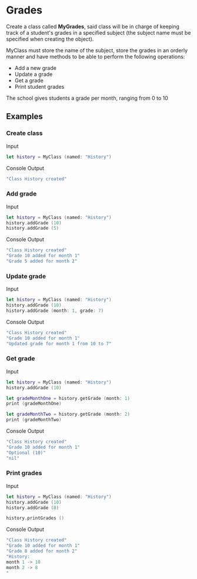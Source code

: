 # Grades
Create a class called **MyGrades**, said class will be in charge of keeping track of a student's grades in a specified subject (the subject name must be specified when creating the object).

MyClass must store the name of the subject, store the grades in an orderly manner and have methods to be able to perform the following operations:
- Add a new grade
- Update a grade
- Get a grade
- Print student grades

The school gives students a grade per month, ranging from 0 to 10

## Examples

### Create class
Input
```swift
let history = MyClass (named: "History")
```
Console Output
```swift
"Class History created"
```
### Add grade
Input
```swift
let history = MyClass (named: "History")
history.addGrade (10)
history.addGrade (5)
```
Console Output
```swift
"Class History created"
"Grade 10 added for month 1"
"Grade 5 added for month 2"
```
### Update grade
Input
```swift
let history = MyClass (named: "History")
history.addGrade (10)
history.addGrade (month: 1, grade: 7)
```
Console Output
```swift
"Class History created"
"Grade 10 added for month 1"
"Updated grade for month 1 from 10 to 7"
```
### Get grade
Input
```swift
let history = MyClass (named: "History")
history.addGrade (10)

let gradeMonthOne = history.getGrade (month: 1)
print (gradeMonthOne)

let gradeMonthTwo = history.getGrade (month: 2)
print (gradeMonthTwo)
```
Console Output
```swift
"Class History created"
"Grade 10 added for month 1"
"Optional (10)"
"nil"
```
### Print grades
Input
```swift
let history = MyClass (named: "History")
history.addGrade (10)
history.addGrade (8)

history.printGrades ()
```
Console Output
```swift
"Class History created"
"Grade 10 added for month 1"
"Grade 8 added for month 2"
"History:
month 1 -> 10
month 2 -> 8
"
```
